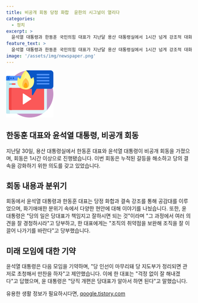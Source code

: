 ```yaml
---
title: 비공개 회동 당정 화합  윤한의 시그널이 열리다
categories:
  - 정치
excerpt: >
  윤석열 대통령과 한동훈 국민의힘 대표가 지난달 용산 대통령실에서 1시간 넘게 강조적 대화를 나누었다. 누적 갈등을 해소하고 여권 결속을 이어가는 취지로 회동을 갖게 된 것으로 알려졌으며, 이를 통해 당정 화합과 결속의 중요성을 공감했다. 윤 대통령은 한 대표에게 책임 강조하면서 당의 일을 잘 하라 당부했으며, 조직의 취약점을 보완해야 한다고 당부했다. 앞으로의 모임도 기약하며, 이번 회동은 화기애애한 분위기 속에서 진행되었고, 당직 인선 작업도 한창인 가운데 전략적인 회의가 이뤄졌다.
feature_text: >
  윤석열 대통령과 한동훈 국민의힘 대표가 지난달 용산 대통령실에서 1시간 넘게 강조적 대화를 나누었다. 누적 갈등을 해소하고 여권 결속을 이어가는 취지로 회동을 갖게 된 것으로 알려졌으며, 이를 통해 당정 화합과 결속의 중요성을 공감했다. 윤 대통령은 한 대표에게 책임 강조하면서 당의 일을 잘 하라 당부했으며, 조직의 취약점을 보완해야 한다고 당부했다. 앞으로의 모임도 기약하며, 이번 회동은 화기애애한 분위기 속에서 진행되었고, 당직 인선 작업도 한창인 가운데 전략적인 회의가 이뤄졌다.
image: '/assets/img/newspaper.png'
---
```


<p><img src="/assets/img/news.png" alt="rentncar 속보" /></p>

<h2 data-ke-size="size26">한동훈 대표와 윤석열 대통령, 비공개 회동</h2>

<p data-ke-size="size16">지난달 30일, 용산 대통령실에서 한동훈 대표와 윤석열 대통령이 비공개 회동을 가졌으며, 회동은 1시간 이상으로 진행됐습니다. 이번 회동은 누적된 갈등을 해소하고 당의 결속을 강화하기 위한 의도를 갖고 있었습니다.</p>

<h2 data-ke-size="size26">회동 내용과 분위기</h2>

<p data-ke-size="size16">회동에서 윤석열 대통령과 한동훈 대표는 당정 화합과 결속 강조를 통해 공감대를 이루었으며, 화기애애한 분위기 속에서 다양한 현안에 대해 이야기를 나눴습니다. 또한, 윤 대통령은 "당의 일은 당대표가 책임지고 잘하시면 되는 것"이라며 "그 과정에서 여러 의견을 잘 경청하시라"고 당부하고, 한 대표에게는 "조직의 취약점을 보완해 조직을 잘 이끌어 나가기를 바란다"고 당부했습니다.</p>

<h2 data-ke-size="size26">미래 모임에 대한 기약</h2>

<p data-ke-size="size16">윤석열 대통령은 다음 모임을 기약하며, "당 인선이 마무리돼 당 지도부가 정리되면 관저로 초청해서 만찬을 하자"고 제안했습니다. 이에 한 대표는 "걱정 없이 잘 해내겠다"고 답했으며, 윤 대통령은 "당직 개편은 당대표가 알아서 하면 된다"고 말했습니다.</p>
유용한 생활 정보가 필요하시다면, <a href="https://qoogle.tistory.com" rel="dofollow">qoogle.tistory.com</a>


